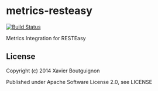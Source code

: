 metrics-resteasy
================

[![Build Status](https://travis-ci.org/nordinh/metrics-resteasy.svg?branch=master)](https://travis-ci.org/nordinh/metrics-resteasy)

Metrics Integration for RESTEasy

License
-------

Copyright (c) 2014 Xavier Boutguignon

Published under Apache Software License 2.0, see LICENSE